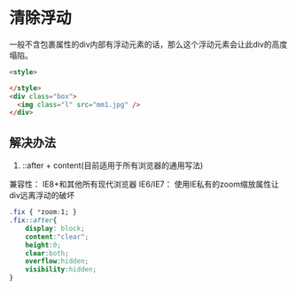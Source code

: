 # 清除浮动

一般不含包裹属性的div内部有浮动元素的话，那么这个浮动元素会让此div的高度塌陷。

```html
<style>

</style>
<div class="box">
  <img class="l" src="mm1.jpg" />
</div>
```

## 解决办法

1. ::after + content(目前适用于所有浏览器的通用写法)

兼容性： IE8+和其他所有现代浏览器
IE6/IE7： 使用IE私有的zoom缩放属性让div远离浮动的破坏

```css
.fix { *zoom:1; }
.fix::after{ 
    display: block; 
    content:"clear"; 
    height:0; 
    clear:both; 
    overflow:hidden;
    visibility:hidden;
}
```